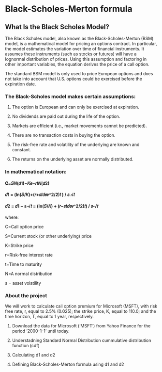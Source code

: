 # Black-Scholes-Merton formula

## What Is the Black Scholes Model?
The Black Scholes model, also known as the Black-Scholes-Merton (BSM) model, is a mathematical model for pricing an options contract. In particular, the model estimates the variation over time of financial instruments. It assumes these instruments (such as stocks or futures) will have a lognormal distribution of prices. Using this assumption and factoring in other important variables, the equation derives the price of a call option.

The standard BSM model is only used to price European options and does not take into account that U.S. options could be exercised before the expiration date.

### The Black-Scholes model makes certain assumptions:

1. The option is European and can only be exercised at expiration.

2. No dividends are paid out during the life of the option.

3. Markets are efficient (i.e., market movements cannot be predicted).

4. There are no transaction costs in buying the option.

5. The risk-free rate and volatility of the underlying are known and constant.

6. The returns on the underlying asset are normally distributed.

### In mathematical notation:

#### 𝐂=𝑆𝑁(𝑑1)−𝐾𝑒−𝑟𝑡𝑁(𝑑2)

#### 𝑑1 = (ln(𝑆/𝐾)+(𝑟+𝑠𝑡𝑑𝑒𝑣^2/2)𝑡 ) / 𝑠.√𝑡

#### 𝑑2 = 𝑑1 − s⋅√𝑡 = (ln(𝑆/𝐾) + (𝑟−𝑠𝑡𝑑𝑒𝑣^2/2)𝑡) / 𝑠⋅√𝑡

where:

C=Call option price

S=Current stock (or other underlying) price

K=Strike price

r=Risk-free interest rate

t=Time to maturity

N=A normal distribution

s = asset volatility

### About the project

We will work to calculate call option premium for Microsoft (MSFT), with risk free rate, r, equal to 2.5% (0.025); the strike price, K, equal to 110.0; and the time horizon, T, equal to 1 year, respectively.

1. Download the data for Microsoft (‘MSFT’) from Yahoo Finance for the period ‘2000-1-1’ until today.

2. Understadning Standard Normal Distribution cummulative distribution function (cdf)

3. Calculating d1 and d2

4. Defining Black-Scholes-Merton formula using d1 and d2
